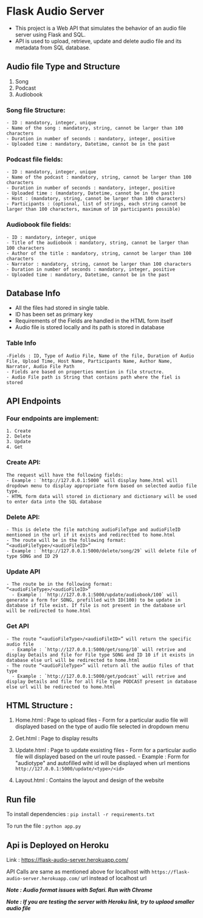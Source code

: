 # Flask Audio Server

- This project is a Web API that simulates the behavior of an audio file server using Flask and SQL.
- API is used to upload, retrieve, update and delete audio file and its metadata from SQL database.


## Audio file Type and Structure 
  1. Song
  2. Podcast
  3. Audiobook

  ### Song file Structure:
  
    - ID : mandatory, integer, unique
    - Name of the song : mandatory, string, cannot be larger than 100 characters
    - Duration in number of seconds : mandatory, integer, positive
    - Uploaded time : mandatory, Datetime, cannot be in the past


  ### Podcast file fields:
  
    - ID : mandatory, integer, unique
    - Name of the podcast : mandatory, string, cannot be larger than 100 characters
    - Duration in number of seconds : mandatory, integer, positive
    - Uploaded time : (mandatory, Datetime, cannot be in the past)
    - Host : (mandatory, string, cannot be larger than 100 characters)
    - Participants : (optional, list of strings, each string cannot be larger than 100 characters, maximum of 10 participants possible)

  ### Audiobook file fields:
  
    - ID : mandatory, integer, unique
    - Title of the audiobook : mandatory, string, cannot be larger than 100 characters
    - Author of the title : mandatory, string, cannot be larger than 100 characters
    - Narrator : mandatory, string, cannot be larger than 100 characters
    - Duration in number of seconds : mandatory, integer, positive
    - Uploaded time : mandatory, Datetime, cannot be in the past

## Database Info

  - All the files had stored in single table.
  - ID has been set as primary key
  - Requirements of the Fields are handled in the HTML form itself
  - Audio file is stored locally and its path is stored in database
  
  ### Table Info
    -Fields : ID, Type of Audio File, Name of the file, Duration of Audio File, Upload Time, Host Name, Participants Name, Author Name, Narrator, Audio File Path 
    - Fields are based on properties mention in file structre.
    - Audio File path is String that contains path where the fiel is stored

## API Endpoints

  ### Four endpoints are implement:
    1. Create 
    2. Delete
    3. Update
    4. Get
  
  ### Create API:
    The request will have the following fields:
    - Example : `http://127.0.0.1:5000` will display home.html will dropdown menu to display appropriate form based on selected audio file type.
    - HTML form data will stored in dictionary and dictionary will be used to enter data into the SQL database
  
  ### Delete API:
    - This is delete the file matching audioFileType and audioFileID mentioned in the url if it exists and redirectted to home.html
    - The route will be in the following format: “<audioFileType>/<audioFileID>”
    - Example : `http://127.0.0.1:5000/delete/song/29` will delete file of type SONG and ID 29
 
  ### Update API
    - The route be in the following format: “<audioFileType>/<audioFileID>”
      - Example : `http://127.0.0.1:5000/update/audiobook/100` will generate a form for SONG, prefilled with ID(100) to be update in database if file exist. If file is not present in the database url will be redirected to home.html


  ### Get API
    - The route “<audioFileType>/<audioFileID>” will return the specific audio file
      - Example : `http://127.0.0.1:5000/get/song/10` will retrive and display Details and file for File type SONG and ID 10 if it exists in database else url will be redirected to home.html
    - The route “<audioFileType>” will return all the audio files of that type
      - Example : `http://127.0.0.1:5000/get/podcast` will retrive and display Details and file for all File type PODCAST present in database else url will be redirected to home.html

## HTML Structure :

  1. Home.html : Page to upload files
    - Form for a particular audio file will displayed based on the type of audio file selected in dropdown menu
    
  2. Get.html : Page to display results

  3. Update.html : Page to update exsisting files
    - Form for a particular audio file will displayed based on the url route passed.
    - Example : Form for "audiotype" and autofilled wiht id will be displayed when url mentions `http://127.0.0.1:5000/update/<type>/<id>`
   
  4. Layout.html : Contains the layout and design of the website


## Run file 

  To install dependencies : 
  `pip install -r requirements.txt`

  To run the file :
  `python app.py`

## Api is Deployed on Heroku 

  Link : https://flask-audio-server.herokuapp.com/
  
  API Calls are same as mentioned above for localhost with `https://flask-audio-server.herokuapp.com/` url instead of localhost url

***Note : Audio format issues with Safari. Run with Chrome***

***Note : If you are testing the server with Heroku link, try to uplaod smaller audio file***

